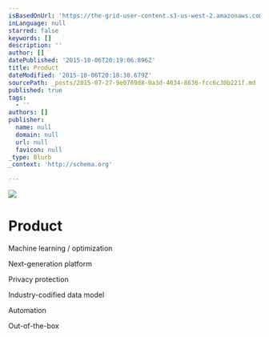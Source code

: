 ```yaml
---
isBasedOnUrl: 'https://the-grid-user-content.s3-us-west-2.amazonaws.com/6582c0fd-1a8c-4bc6-bfde-a3c293f8eb17.jpg'
inLanguage: null
starred: false
keywords: []
description: ''
author: []
datePublished: '2015-10-06T20:19:06.896Z'
title: Product
dateModified: '2015-10-06T20:18:30.679Z'
sourcePath: _posts/2015-07-27-9e0769d8-0a3d-4034-8636-fcc6c30b221f.md
published: true
tags:
  - ''
authors: []
publisher:
  name: null
  domain: null
  url: null
  favicon: null
_type: Blurb
_context: 'http://schema.org'

---
```

![](https://the-grid-user-content.s3-us-west-2.amazonaws.com/6582c0fd-1a8c-4bc6-bfde-a3c293f8eb17.jpg)

# **Product**

Machine learning / optimization

Next-generation platform

Privacy protection

Industry-codified data model

Automation

Out-of-the-box